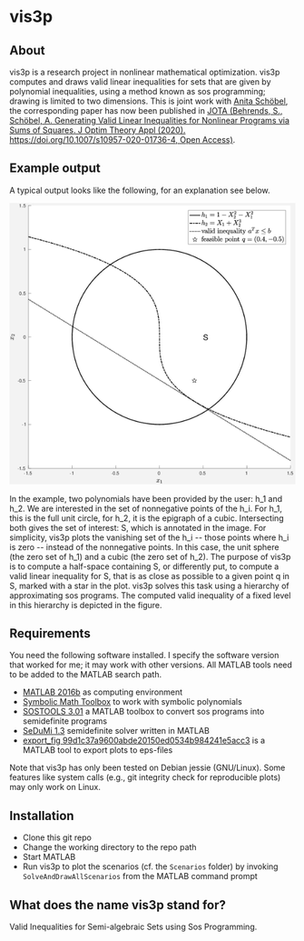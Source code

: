 # vis3p 

## About
vis3p is a research project in nonlinear mathematical optimization. vis3p computes and draws valid linear inequalities for sets that are given by polynomial inequalities, using a method known as sos programming; drawing is limited to two dimensions. This is joint work with [Anita Schöbel](https://www.mathematik.uni-kl.de/opt/personen/leitung/schoebel), the corresponding paper has now been published in [JOTA (Behrends, S., Schöbel, A. Generating Valid Linear Inequalities for Nonlinear Programs via Sums of Squares. J Optim Theory Appl (2020). https://doi.org/10.1007/s10957-020-01736-4, Open Access)](https://link.springer.com/article/10.1007/s10957-020-01736-4).

## Example output

A typical output looks like the following, for an explanation see below.

![alt text](docs/bounded_high.png "Example drawing")

In the example, two polynomials have been provided by the user: h_1 and h_2. We are interested in the set of nonnegative points of the h_i. For h_1, this is the full unit circle, for h_2, it is the epigraph of a cubic. Intersecting both gives the set of interest: S, which is annotated in the image. For simplicity, vis3p plots the vanishing set of the h_i -- those points where h_i is zero -- instead of the nonnegative points. In this case, the unit sphere (the zero set of h_1) and a cubic (the zero set of h_2). The purpose of vis3p is to compute a half-space containing S, or differently put, to compute a valid linear inequality for S, that is as close as possible to a given point q in S, marked with a star in the plot. vis3p solves this task using a hierarchy of approximating sos programs. The computed valid inequality of a fixed level in this hierarchy is depicted in the figure.

## Requirements

You need the following software installed. I specify the software version that worked for me; it may work with other versions. All MATLAB tools need to be added to the MATLAB search path.

* [MATLAB 2016b](https://www.mathworks.com) as computing environment
* [Symbolic Math Toolbox](https://mathworks.com/products/symbolic.html) to work with symbolic polynomials
* [SOSTOOLS 3.01](https://www.cds.caltech.edu/sostools) a MATLAB toolbox to convert sos programs into semidefinite programs
* [SeDuMi 1.3](http://sedumi.ie.lehigh.edu) semidefinite solver written in MATLAB
* [export_fig 99d1c37a9600abde20150ed0534b984241e5acc3](https://github.com/altmany/export_fig) is a MATLAB tool to export plots to eps-files

Note that vis3p has only been tested on Debian jessie (GNU/Linux). Some features like system calls (e.g., git integrity check for reproducible plots) may only work on Linux.

## Installation

* Clone this git repo
* Change the working directory to the repo path
* Start MATLAB
* Run vis3p to plot the scenarios (cf. the `Scenarios` folder) by invoking `SolveAndDrawAllScenarios` from the MATLAB command prompt

## What does the name vis3p stand for?
Valid Inequalities for Semi-algebraic Sets using Sos Programming. 

